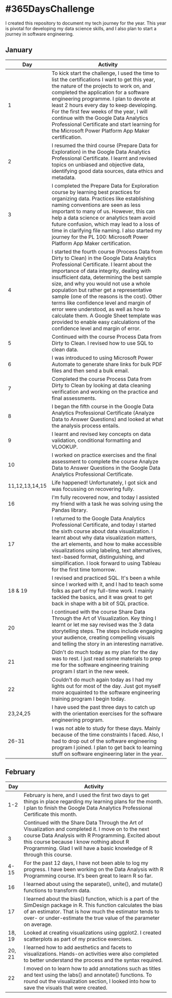 # #365DaysChallenge

I created this repository to document my tech journey for the year. This year is pivotal for developing my data science skills, and I also plan to start a journey in software engineering. 

## January 
|Day|Activity|
|---|--------|
|1  |To kick start the challenge, I used the time to list the certifications I want to get this year, the nature of the projects to work on, and completed the application for a software engineering programme. I plan to devote at least 2 hours every day to keep developing. For the first few weeks of the year, I will continue with the Google Data Analytics Professional Certificate and start learning for the Microsoft Power Platform App Maker certification.|
|2  |I resumed the third course (Prepare Data for Exploration) in the Google Data Analytics Professional Certificate. I learnt and revised topics on unbiased and objective data, identifying good data sources, data ethics and metadata.| 
|3  |I completed the Prepare Data for Exploration course by learning best practices for organizing data. Practices like establishing naming conventions are seen as less important to many of us. However, this can help a data science or analytics team avoid future confusion, which may lead to a loss of time in clarifying file naming. I also started my journey for the PL 100: Microsoft Power Platform App Maker certification.|
|4  |I started the fourth course (Process Data from Dirty to Clean) in the Google Data Analytics Professional Certificate. I learnt about the importance of data integrity, dealing with insufficient data, determining the best sample size, and why you would not use a whole population but rather get a representative sample (one of the reasons is the cost). Other terms like confidence level and margin of error were understood, as well as how to calculate them. A Google Sheet template was provided to enable easy calculations of the confidence level and margin of error.|
|5  |Continued with the course Process Data from Dirty to Clean. I revised how to use SQL to clean data.|
|6  |I was introduced to using Microsoft Power Automate to generate share links for bulk PDF files and then send a bulk email.|
|7  |Completed the course Process Data from Dirty to Clean by looking at data cleaning verification and working on the practice and final assessments.|
|8  |I began the fifth course in the Google Data Analytics Professional Certificate (Analyze Data to Answer Questions) and looked at what the analysis process entails.|
|9  |I learnt and revised key concepts on data validation, conditional formatting and VLOOKUP.|
|10 |I worked on practice exercises and the final assessment to complete the course Analyze Data to Answer Questions in the Google Data Analytics Professional Certificate.|
|11,12,13,14,15|Life happened! Unfortunately, I got sick and was focussing on recovering fully.|
|16 |I'm fully recovered now, and today I assisted my friend with a task he was solving using the Pandas library.|
|17 |I returned to the Google Data Analytics Professional Certificate, and today I started the sixth course about data visualization. I learnt about why data visualization matters, the art elements, and how to make accessible visualizations using labeling, text alternatives, text-based format, distinguishing, and simplification. I look forward to using Tableau for the first time tomorrow.|
|18 & 19|I revised and practiced SQL. It's been a while since I worked with it, and I had to teach some folks as part of my full-time work. I mainly tackled the basics, and it was great to get back in shape with a bit of SQL practice.|
|20 |I continued with the course Share Data Through the Art of Visualization. Key thing I learnt or let me say revised was the 3 data storytelling steps. The steps include engaging your audience, creating compelling visuals and telling the story in an interesting narrative.|
|21 |Didn't do much today as my plan for the day was to rest. I just read some materials to prep me for the software engineering training program I start in the new week.|
|22 |Couldn't do much again today as I had my lights out for most of the day. Just got myself more acquainted to the software engineering training program I begin today.|
|23,24,25|I have used the past three days to catch up with the orientation exercises for the software engineering program.|
|26-31|I was not able to study for these days. Mainly because of the time constraints I faced. Also, I had to drop out of the software engineering program I joined. I plan to get back to learning stuff on software engineering later in the year.|


## February 
|Day  |Activity|
|---  |--------|
|1-2  |February is here, and I used the first two days to get things in place regarding my learning plans for the month. I plan to finish the Google Data Analytics Professional Certificate this month.|
|3	  |Continued with the Share Data Through the Art of Visualization and completed it. I move on to the next course Data Analysis with R Programming. Excited about this course because I know nothing about R Programming. Glad I will have a basic knowledge of R through this course.|
|4-15 |For the past 12 days, I have not been able to log my progress. I have been working on the Data Analysis with R Programming course. It's been great to learn R so far.|
|16   |I learned about using the separate(), unite(), and mutate() functions to transform data.|
|17   |I learned about the bias() function, which is a part of the SimDesign package in R. This function calculates the bias of an estimator. That is how much the estimator tends to over- or under-estimate the true value of the parameter on average.|
|18, 19|Looked at creating visualizations using ggplot2. I created scatterplots as part of my practice exercises.|
|20, 21|I learned how to add aesthetics and facets to visualizations. Hands-on activities were also completed to better understand the process and the syntax required.|
|22   |I moved on to learn how to add annotations such as titles and text using the labs() and annotate() functions. To round out the visualization section, I looked into how to save the visuals that were created.|

